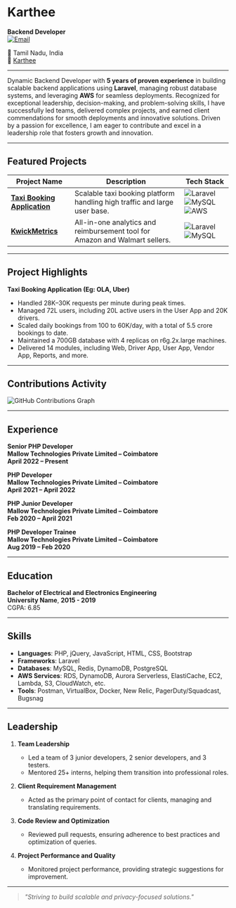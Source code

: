 # Karthee  
**Backend Developer**  
[![Email](https://img.shields.io/badge/-Email-D14836?style=flat&logo=Gmail&logoColor=white)](mailto:kartheepm98@gmail.com)  

📍 Tamil Nadu, India  
🔗 [Karthee](https://github.com/karthepm)  

---

Dynamic Backend Developer with **5 years of proven experience** in building scalable backend applications using **Laravel**, managing robust database systems, and leveraging **AWS** for seamless deployments. Recognized for exceptional leadership, decision-making, and problem-solving skills, I have successfully led teams, delivered complex projects, and earned client commendations for smooth deployments and innovative solutions. Driven by a passion for excellence, I am eager to contribute and excel in a leadership role that fosters growth and innovation.

---

## Featured Projects  

| Project Name | Description | Tech Stack |  
| --- | --- | --- |  
| [**Taxi Booking Application**](https://github.com/) | Scalable taxi booking platform handling high traffic and large user base. | ![Laravel](https://img.shields.io/badge/-Laravel-orange) ![MySQL](https://img.shields.io/badge/-MySQL-blue) ![AWS](https://img.shields.io/badge/-AWS-232F3E?style=flat&logo=amazon-aws&logoColor=white) |  
| [**KwickMetrics**](https://github.com/) | All-in-one analytics and reimbursement tool for Amazon and Walmart sellers. | ![Laravel](https://img.shields.io/badge/-Laravel-orange) ![MySQL](https://img.shields.io/badge/-MySQL-blue) |  

---

## Project Highlights  

**Taxi Booking Application (Eg: OLA, Uber)**  
- Handled 28K–30K requests per minute during peak times.
- Managed 72L users, including 20L active users in the User App and 20K drivers.
- Scaled daily bookings from 100 to 60K/day, with a total of 5.5 crore bookings to date.
- Maintained a 700GB database with 4 replicas on r6g.2x.large machines.
- Delivered 14 modules, including Web, Driver App, User App, Vendor App, Reports, and more.

---

## Contributions Activity  

![GitHub Contributions Graph](https://github-readme-activity-graph.cyclic.app/graph?username=kartheepm&theme=react-dark&hide_border=true&area=true)

---

## Experience  

**Senior PHP Developer**  
**Mallow Technologies Private Limited – Coimbatore**  
**April 2022 – Present**  

**PHP Developer**  
**Mallow Technologies Private Limited – Coimbatore**  
**April 2021 – April 2022**  

**PHP Junior Developer**  
**Mallow Technologies Private Limited – Coimbatore**  
**Feb 2020 – April 2021**  

**PHP Developer Trainee**  
**Mallow Technologies Private Limited – Coimbatore**  
**Aug 2019 – Feb 2020**  

---

## Education  

**Bachelor of Electrical and Electronics Engineering**  
**University Name**, **2015 - 2019**  
CGPA: 6.85  

---

## Skills  

- **Languages**: PHP, jQuery, JavaScript, HTML, CSS, Bootstrap  
- **Frameworks**: Laravel  
- **Databases**: MySQL, Redis, DynamoDB, PostgreSQL  
- **AWS Services**: RDS, DynamoDB, Aurora Serverless, ElastiCache, EC2, Lambda, S3, CloudWatch, etc.  
- **Tools**: Postman, VirtualBox, Docker, New Relic, PagerDuty/Squadcast, Bugsnag  

---

## Leadership  

1. **Team Leadership**  
   - Led a team of 3 junior developers, 2 senior developers, and 3 testers.
   - Mentored 25+ interns, helping them transition into professional roles.

2. **Client Requirement Management**  
   - Acted as the primary point of contact for clients, managing and translating requirements.

3. **Code Review and Optimization**  
   - Reviewed pull requests, ensuring adherence to best practices and optimization of queries.

4. **Project Performance and Quality**  
   - Monitored project performance, providing strategic suggestions for improvement.

---

> _"Striving to build scalable and privacy-focused solutions."_

